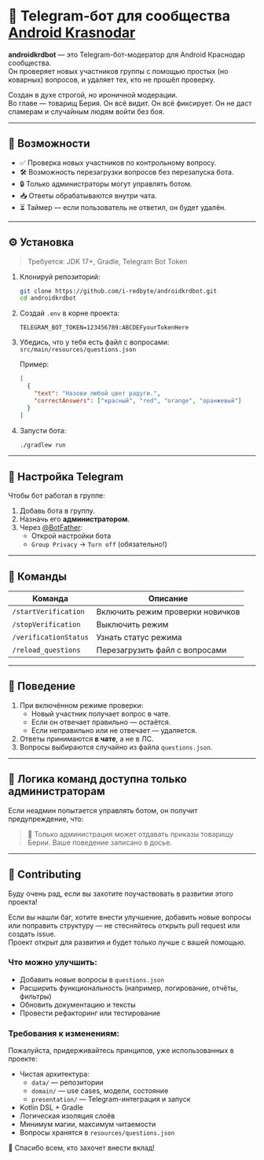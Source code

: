 # 🤖 Telegram-бот для сообщества [Android Krasnodar](https://t.me/androidkrd)

**androidkrdbot** — это Telegram-бот-модератор для Android Краснодар сообщества.  
Он проверяет новых участников группы с помощью простых (но коварных) вопросов, и удаляет тех, кто не прошёл проверку.

Создан в духе строгой, но ироничной модерации.  
Во главе — товарищ Берия. Он всё видит. Он всё фиксирует. Он не даст спамерам и случайным людям войти без боя.

---

## 🧠 Возможности

- ✅ Проверка новых участников по контрольному вопросу.
- 🛠 Возможность перезагрузки вопросов без перезапуска бота.
- 🔒 Только администраторы могут управлять ботом.
- 📥 Ответы обрабатываются внутри чата.
- ⏳ Таймер — если пользователь не ответил, он будет удалён.

---

## ⚙️ Установка

> Требуется: JDK 17+, Gradle, Telegram Bot Token

1. Клонируй репозиторий:
   ```bash
   git clone https://github.com/i-redbyte/androidkrdbot.git
   cd androidkrdbot
   ```

2. Создай `.env` в корне проекта:

   ```env
   TELEGRAM_BOT_TOKEN=123456789:ABCDEFyourTokenHere
   ```

3. Убедись, что у тебя есть файл с вопросами:  
   `src/main/resources/questions.json`

   Пример:

   ```json
   [
     {
       "text": "Назови любой цвет радуги.",
       "correctAnswers": ["красный", "red", "orange", "оранжевый"]
     }
   ]
   ```

4. Запусти бота:
   ```bash
   ./gradlew run
   ```

---

## 🔐 Настройка Telegram

Чтобы бот работал в группе:

1. Добавь бота в группу.
2. Назначь его **администратором**.
3. Через [@BotFather](https://t.me/BotFather):
   - Открой настройки бота
   - `Group Privacy` → `Turn off` (обязательно!)

---

## 💬 Команды

| Команда | Описание |
|--------|----------|
| `/startVerification` | Включить режим проверки новичков |
| `/stopVerification` | Выключить режим |
| `/verificationStatus` | Узнать статус режима |
| `/reload_questions` | Перезагрузить файл с вопросами |

---

## 🧪 Поведение

1. При включённом режиме проверки:
   - Новый участник получает вопрос в чате.
   - Если он отвечает правильно — остаётся.
   - Если неправильно или не отвечает — удаляется.
2. Ответы принимаются **в чате**, а не в ЛС.
3. Вопросы выбираются случайно из файла `questions.json`.

---

## 📡 Логика команд доступна только администраторам

Если неадмин попытается управлять ботом, он получит предупреждение, что:

> 🚫 Только администрация может отдавать приказы товарищу Берии. Ваше поведение записано в досье.

---

## 🤝 Contributing

Буду очень рад, если вы захотите поучаствовать в развитии этого проекта!

Если вы нашли баг, хотите внести улучшение, добавить новые вопросы или поправить структуру — не стесняйтесь открыть pull request или создать issue.  
Проект открыт для развития и будет только лучше с вашей помощью.

### Что можно улучшить:
- Добавить новые вопросы в `questions.json`
- Расширить функциональность (например, логирование, отчёты, фильтры)
- Обновить документацию и тексты
- Провести рефакторинг или тестирование

### Требования к изменениям:
Пожалуйста, придерживайтесь принципов, уже использованных в проекте:
- Чистая архитектура:
    - `data/` — репозитории
    - `domain/` — use cases, модели, состояние
    - `presentation/` — Telegram-интеграция и запуск
- Kotlin DSL + Gradle
- Логическая изоляция слоёв
- Минимум магии, максимум читаемости
- Вопросы хранятся в `resources/questions.json`

🙌 Спасибо всем, кто захочет внести вклад!